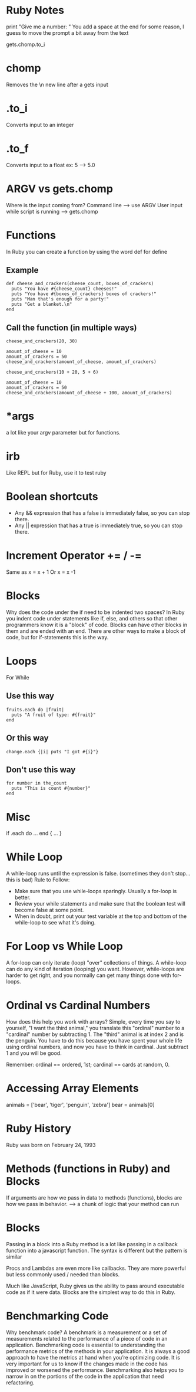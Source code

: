 # Ruby Notes

print "Give me a number: "
You add a space at the end for some reason, I guess to move the prompt a bit away from the text

gets.chomp.to_i

# chomp

Removes the \n new line after a gets input

# .to_i

Converts input to an integer

# .to_f

Converts input to a float
ex: 5 --> 5.0

# ARGV vs gets.chomp

Where is the input coming from?
Command line --> use ARGV
User input while script is running --> gets.chomp

# Functions

In Ruby you can create a function by using the word def for define

## Example

```
def cheese_and_crackers(cheese_count, boxes_of_crackers)
  puts "You have #{cheese_count} cheeses!"
  puts "You have #{boxes_of_crackers} boxes of crackers!"
  puts "Man that's enough for a party!"
  puts "Get a blanket.\n"
end
```

## Call the function (in multiple ways)

```
cheese_and_crackers(20, 30)

amount_of_cheese = 10
amount_of_crackers = 50
cheese_and_crackers(amount_of_cheese, amount_of_crackers)

cheese_and_crackers(10 + 20, 5 + 6)

amount_of_cheese = 10
amount_of_crackers = 50
cheese_and_crackers(amount_of_cheese + 100, amount_of_crackers)
```

# \*args

a lot like your argv parameter but for functions.

# irb

Like REPL but for Ruby, use it to test ruby

# Boolean shortcuts

- Any && expression that has a false is immediately false, so you can stop there.
- Any || expression that has a true is immediately true, so you can stop there.

# Increment Operator += / -=

Same as x = x + 1
Or x = x -1

# Blocks

Why does the code under the if need to be indented two spaces?
In Ruby you indent code under statements like if, else, and others so that other programmers know it is a "block" of code.
Blocks can have other blocks in them and are ended with an end. There are other ways to make a block of code, but for if-statements this is the way.

# Loops

For
While

## Use this way

```
fruits.each do |fruit|
  puts "A fruit of type: #{fruit}"
end
```

## Or this way

```
change.each {|i| puts "I got #{i}"}
```

## Don't use this way

```
for number in the_count
  puts "This is count #{number}"
end
```

# Misc

if
.each
do ... end
{ ... }

# While Loop

A while-loop runs until the expression is false.
(sometimes they don't stop... this is bad)
Rule to Follow:

- Make sure that you use while-loops sparingly. Usually a for-loop is better.
- Review your while statements and make sure that the boolean test will become false at some point.
- When in doubt, print out your test variable at the top and bottom of the while-loop to see what it's doing.

# For Loop vs While Loop

A for-loop can only iterate (loop) "over" collections of things. A while-loop can do any kind of iteration (looping) you want. However, while-loops are harder to get right, and you normally can get many things done with for-loops.

# Ordinal vs Cardinal Numbers

How does this help you work with arrays? Simple, every time you say to yourself, "I want the third animal," you translate this "ordinal" number to a "cardinal" number by subtracting 1. The "third" animal is at index 2 and is the penguin. You have to do this because you have spent your whole life using ordinal numbers, and now you have to think in cardinal. Just subtract 1 and you will be good.

Remember: ordinal == ordered, 1st; cardinal == cards at random, 0.

# Accessing Array Elements

animals = ['bear', 'tiger', 'penguin', 'zebra']
bear = animals[0]

# Ruby History

Ruby was born on February 24, 1993

# Methods (functions in Ruby) and Blocks

If arguments are how we pass in data to methods (functions), blocks are how we pass in behavior.
--> a chunk of logic that your method can run

# Blocks

Passing in a block into a Ruby method is a lot like passing in a callback function into a javascript function. The syntax is different but the pattern is similar

Procs and Lambdas are even more like callbacks.
They are more powerful but less commonly used / needed than blocks.

Much like JavaScript, Ruby gives us the ability to pass around executable code as if it were data. Blocks are the simplest way to do this in Ruby.

# Benchmarking Code

Why benchmark code?
A benchmark is a measurement or a set of measurements related to the performance of a piece of code in an application. Benchmarking code is essential to understanding the performance metrics of the methods in your application. It is always a good approach to have the metrics at hand when you’re optimizing code. It is very important for us to know if the changes made in the code has improved or worsened the performance. Benchmarking also helps you to narrow in on the portions of the code in the application that need refactoring.
